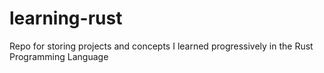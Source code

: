 # learning-rust
Repo for storing projects and concepts I learned progressively in the Rust Programming Language
